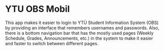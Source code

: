# YTU OBS Mobil

This app makes it easier to login to YTÜ Student Information System (OBS) by providing an interface that remembers usernames and passwords. Also, there is a bottom navigation bar that has the mostly used pages (Weekly Schedule, Grades, Announcements, etc.) in the system to make it easier and faster to switch between different pages.
